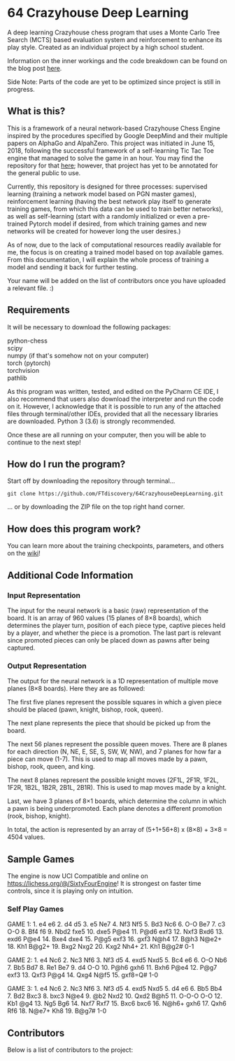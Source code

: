 # 64 Crazyhouse Deep Learning
A deep learning Crazyhouse chess program that uses a Monte Carlo Tree Search (MCTS) based evaluation system and reinforcement to enhance its play style. Created as an individual project by a high school student.

Information on the inner workings and the code breakdown can be found on the blog post [here](https://ftlearning.wordpress.com/2018/08/13/64-a-crazyhouse-learning-project/). 

Side Note: Parts of the code are yet to be optimized since project is still in progress.


## What is this?

This is a framework of a neural network-based Crazyhouse Chess Engine inspired by the procedures specified by Google DeepMind and their multiple papers on AlphaGo and AlpahZero. This project was initiated in June 15, 2018, following the successful framework of a self-learning Tic Tac Toe engine that managed to solve the game in an hour. You may find the repository for that [here](https://github.com/FTdiscovery/GOMCTS); however, that project has yet to be annotated for the general public to use. 

Currently, this repository is designed for three processes: supervised learning (training a network model based on PGN master games), reinforcement learning (having the best network play itself to generate training games, from which this data can be used to train better networks), as well as self-learning (start with a randomly initialized or even a pre-trained Pytorch model if desired, from which training games and new networks will be created for however long the user desires.)

As of now, due to the lack of computational resources readily available for me, the focus is on creating a trained model based on top available games. From this documentation, I will explain the whole process of training a model and sending it back for further testing. 

Your name will be added on the list of contributors once you have uploaded a relevant file. :)

## Requirements

It will be necessary to download the following packages:

python-chess <br>
scipy <br>
numpy (if that's somehow not on your computer) <br>
torch (pytorch) <br>
torchvision <br>
pathlib <br>

As this program was written, tested, and edited on the PyCharm CE IDE, I also recommend that users also download the interpreter and run the code on it. However, I acknowledge that it is possible to run any of the attached files through terminal/other IDEs, provided that all the necessary libraries are downloaded. Python 3 (3.6) is strongly recommended.


Once these are all running on your computer, then you will be able to continue to the next step!

## How do I run the program?

Start off by downloading the repository through terminal...

    git clone https://github.com/FTdiscovery/64CrazyhouseDeepLearning.git
    
... or by downloading the ZIP file on the top right hand corner.

## How does this program work?

You can learn more about the training checkpoints, parameters, and others on the [wiki](https://github.com/FTdiscovery/64CrazyhouseDeepLearning/wiki)!

## Additional Code Information

### Input Representation
The input for the neural network is a basic (raw) representation of the board. It is an array of 960 values (15 planes of 8×8 boards), which determines the player turn, position of each piece type, captive pieces held by a player, and whether the piece is a promotion. The last part is relevant since promoted pieces can only be placed down as pawns after being captured.

### Output Representation
The output for the neural network is a 1D representation of multiple move planes (8×8 boards). Here they are as followed:

The first five planes represent the possible squares in which a given piece should be placed (pawn, knight, bishop, rook, queen).

The next plane represents the piece that should be picked up from the board.

The next 56 planes represent the possible queen moves. There are 8 planes for each direction (N, NE, E, SE, S, SW, W, NW), and 7 planes for how far a piece can move (1-7). This is used to map all moves made by a pawn, bishop, rook, queen, and king.

The next 8 planes represent the possible knight moves (2F1L, 2F1R, 1F2L, 1F2R, 1B2L, 1B2R, 2B1L, 2B1R). This is used to map moves made by a knight.

Last, we have 3 planes of 8×1 boards, which determine the column in which a pawn is being underpromoted. Each plane denotes a different promotion (rook, bishop, knight).

In total, the action is represented by an array of (5+1+56+8) x (8×8) + 3×8 = 4504 values.

## Sample Games

The engine is now UCI Compatible and online on https://lichess.org/@/SixtyFourEngine! It is strongest on faster time controls, since it is playing only on intuition.

### Self Play Games


GAME 1: 1. e4 e6 2. d4 d5 3. e5 Ne7 4. Nf3 Nf5 5. Bd3 Nc6 6. O-O Be7 7. c3 O-O 8. Bf4 f6 9. Nbd2 fxe5 10. dxe5 P@e4 11. P@d6 exf3 12. Nxf3 Bxd6 13. exd6 P@e4 14. Bxe4 dxe4 15. P@g5 exf3 16. gxf3 N@h4 17. B@h3 N@e2+ 18. Kh1 B@g2+ 19. Bxg2 Nxg2 20. Kxg2 Nh4+ 21. Kh1 B@g2# 0-1


GAME 2: 1. e4 Nc6 2. Nc3 Nf6 3. Nf3 d5 4. exd5 Nxd5 5. Bc4 e6 6. O-O Nb6 7. Bb5 Bd7 8. Re1 Be7 9. d4 O-O 10. P@h6 gxh6 11. Bxh6 P@e4 12. P@g7 exf3 13. Qxf3 P@g4 14. Qxg4 N@f5 15. gxf8=Q# 1-0


GAME 3: 1. e4 Nc6 2. Nc3 Nf6 3. Nf3 d5 4. exd5 Nxd5 5. d4 e6 6. Bb5 Bb4 7. Bd2 Bxc3 8. bxc3 N@e4 9. @b2 Nxd2 10. Qxd2 B@h5 11. O-O-O O-O 12. Kb1 @g4 13. Ng5 Bg6 14. Nxf7 Rxf7 15. Bxc6 bxc6 16. N@h6+ gxh6 17. Qxh6 Rf6 18. N@e7+ Kh8 19. B@g7# 1-0


## Contributors

Below is a list of contributors to the project:
